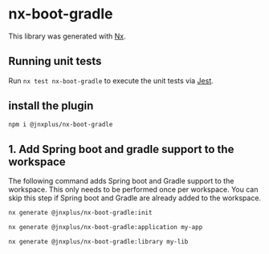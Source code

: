 # nx-boot-gradle

This library was generated with [Nx](https://nx.dev).

## Running unit tests

Run `nx test nx-boot-gradle` to execute the unit tests via [Jest](https://jestjs.io).

## install the plugin

```bash
npm i @jnxplus/nx-boot-gradle
```

## 1. Add Spring boot and gradle support to the workspace

The following command adds Spring boot and Gradle support to the workspace. This only needs to be performed once per workspace. You can skip this step if Spring boot and Gradle are already added to the workspace.

```bash
nx generate @jnxplus/nx-boot-gradle:init
```

```bash
nx generate @jnxplus/nx-boot-gradle:application my-app
```

```bash
nx generate @jnxplus/nx-boot-gradle:library my-lib
```
